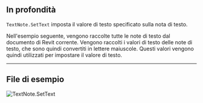 ## In profondità
`TextNote.SetText` imposta il valore di testo specificato sulla nota di testo.

Nell'esempio seguente, vengono raccolte tutte le note di testo dal documento di Revit corrente. Vengono raccolti i valori di testo delle note di testo, che sono quindi convertiti in lettere maiuscole. Questi valori vengono quindi utilizzati per impostare il valore di testo.

___
## File di esempio

![TextNote.SetText](./Revit.Elements.TextNote.SetText_img.jpg)

